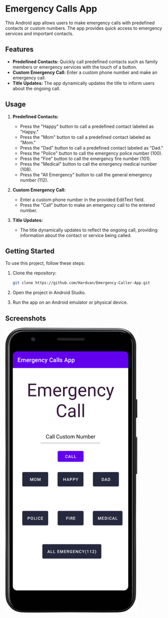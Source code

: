 # Emergency Calls App

This Android app allows users to make emergency calls with predefined contacts or custom numbers.
The app provides quick access to emergency services and important contacts.

## Features

- **Predefined Contacts:** Quickly call predefined contacts such as family members or emergency services with the touch of a button.
- **Custom Emergency Call:** Enter a custom phone number and make an emergency call.
- **Title Updates:** The app dynamically updates the title to inform users about the ongoing call.

## Usage

1. **Predefined Contacts:**
    - Press the "Happy" button to call a predefined contact labeled as "Happy."
    - Press the "Mom" button to call a predefined contact labeled as "Mom."
    - Press the "Dad" button to call a predefined contact labeled as "Dad."
    - Press the "Police" button to call the emergency police number (100).
    - Press the "Fire" button to call the emergency fire number (101).
    - Press the "Medical" button to call the emergency medical number (108).
    - Press the "All Emergency" button to call the general emergency number (112).

2. **Custom Emergency Call:**
    - Enter a custom phone number in the provided EditText field.
    - Press the "Call" button to make an emergency call to the entered number.

3. **Title Updates:**
    - The title dynamically updates to reflect the ongoing call, 
   providing information about the contact or service being called.

## Getting Started

To use this project, follow these steps:

1. Clone the repository:

   ```bash
   git clone https://github.com/Hardvan/Emergency-Caller-App.git
   ```

2. Open the project in Android Studio.

3. Run the app on an Android emulator or physical device.

## Screenshots

<img alt="Screenshot 1" src="./images/img1.png" width="420"/>

